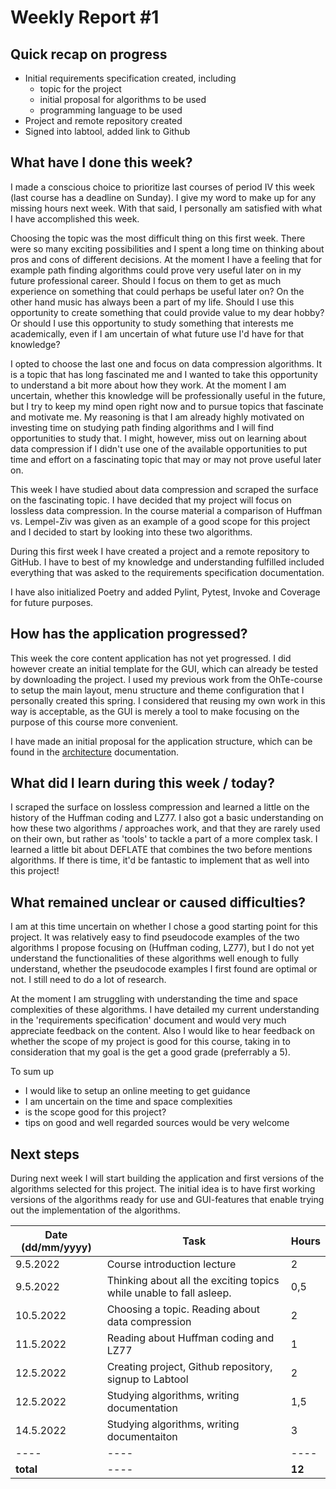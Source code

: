 # Weekly Report #1

## Quick recap on progress

* Initial requirements specification created, including
  * topic for the project
  * initial proposal for algorithms to be used
  * programming language to be used  
* Project and remote repository created
* Signed into labtool, added link to Github


## What have I done this week?
I made a conscious choice to prioritize last courses of period IV this week (last course has a deadline on Sunday). I give my word to make up for any missing hours next week. With that said, I personally am satisfied with what I have accomplished this week. 

Choosing the topic was the most difficult thing on this first week. There were so many exciting possibilities and I spent a long time on thinking about pros and cons of different decisions. At the moment I have a feeling that for example path finding algorithms could prove very useful later on in my future professional career. Should I focus on them to get as much experience on something that could perhaps be useful later on? On the other hand music has always been a part of my life. Should I use this opportunity to create something that could provide value to my dear hobby? Or should I use this opportunity to study something that interests me academically, even if I am uncertain of what future use I'd have for that knowledge? 

I opted to choose the last one and focus on data compression algorithms. It is a topic that has long fascinated me and I wanted to take this opportunity to understand a bit more about how they work. At the moment I am uncertain, whether this knowledge will be professionally useful in the future, but I try to keep my mind open right now and to pursue topics that fascinate and motivate me. My reasoning is that I am already highly motivated on investing time on studying path finding algorithms and I will find opportunities to study that. I might, however, miss out on learning about data compression if I didn't use one of the available opportunities to put time and effort on a fascinating topic that may or may not prove useful later on. 

This week I have studied about data compression and scraped the surface on the fascinating topic. I have decided that my project will focus on lossless data compression. In the course material a comparison of Huffman vs. Lempel-Ziv was given as an example of a good scope for this project and I decided to start by looking into these two algorithms.

During this first week I have created a project and a remote repository to GitHub. I have to best of my knowledge and understanding fulfilled included everything that was asked to the  requirements specification documentation. 

I have also initialized Poetry and added Pylint, Pytest, Invoke and Coverage for future purposes. 

## How has the application progressed?
This week the core content application has not yet progressed. I did however create an initial template for the GUI, which can already be tested by downloading the project. I used my previous work from the OhTe-course to setup the main layout, menu structure and theme configuration that I personally created this spring. I considered that reusing my own work in this way is acceptable, as the GUI is merely a tool to make focusing on the purpose of this course more convenient. 

I have made an initial proposal for the application structure, which can be found in the [architecture](architecture.md) documentation. 

## What did I learn during this week / today?
I scraped the surface on lossless compression and learned a little on the history of the Huffman coding and LZ77. I also got a basic understanding on how these two algorithms / approaches work, and that they are rarely used on their own, but rather as 'tools' to tackle a part of a more complex task. I learned a little bit about DEFLATE that combines the two before mentions algorithms. If there is time, it'd be fantastic to implement that as well into this project! 

## What remained unclear or caused difficulties? 
I am at this time uncertain on whether I chose a good starting point for this project. It was relatively easy to find pseudocode examples of the two algorithms I propose focusing on (Huffman coding, LZ77), but I do not yet understand the functionalities of these algorithms well enough to fully understand, whether the pseudocode examples I first found are optimal or not. I still need to do a lot of research. 

At the moment I am struggling with understanding the time and space complexities of these algorithms. I have detailed my current understanding in the 'requirements specification' document and would very much appreciate feedback on the content. Also I would like to hear feedback on whether the scope of my project is good for this course, taking in to consideration that my goal is the get a good grade (preferrably a 5). 

To sum up
* I would like to setup an online meeting to get guidance
* I am uncertain on the time and space complexities 
* is the scope good for this project? 
* tips on good and well regarded sources would be very welcome

## Next steps
During next week I will start building the application and first versions of the algorithms selected for this project. The initial idea is to have first working versions of the algorithms ready for use and GUI-features that enable trying out the implementation of the algorithms. 


| Date (dd/mm/yyyy) |Task | Hours |
| ---- | ---- | ---- |
| 9.5.2022 | Course introduction lecture | 2 |
| 9.5.2022 | Thinking about all the exciting topics while unable to fall asleep.  | 0,5|
| 10.5.2022 | Choosing a topic. Reading about data compression | 2 |
| 11.5.2022 | Reading about Huffman coding and LZ77 | 1 |
| 12.5.2022 | Creating project, Github repository, signup to Labtool | 2 |
| 12.5.2022 | Studying algorithms, writing documentation | 1,5 |
| 14.5.2022 | Studying algorithms, writing documentaiton | 3 |
| ---- | ---- | ---- |
| **total**| ---- | **12** |
